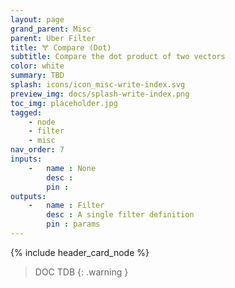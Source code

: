 ```yaml
---
layout: page
grand_parent: Misc
parent: Uber Filter
title: 🝖 Compare (Dot)
subtitle: Compare the dot product of two vectors
color: white
summary: TBD
splash: icons/icon_misc-write-index.svg
preview_img: docs/splash-write-index.png
toc_img: placeholder.jpg
tagged: 
    - node
    - filter
    - misc
nav_order: 7
inputs:
    -   name : None
        desc : 
        pin : 
outputs:
    -   name : Filter
        desc : A single filter definition
        pin : params
---
```


{% include header_card_node %}

> DOC TDB
{: .warning }